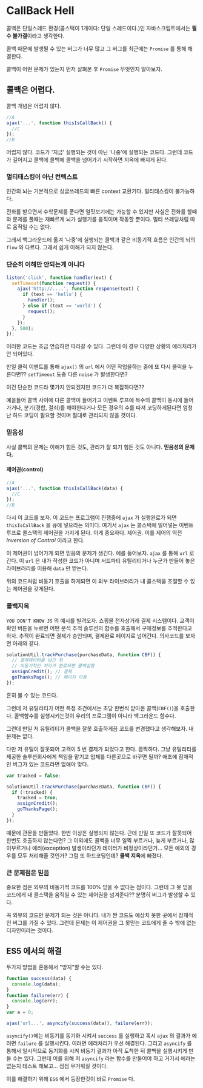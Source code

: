 # CallBack Hell

콜백은 단일스레드 환경(콜스택이 1개이다: 단일 스레드이다.)인 자바스크립트에서는 **필수 불가결**이라고 생각한다.

콜백 때문에 발생될 수 있는 버그가 너무 많고 그 버그를 최근에는 `Promise` 를 통해 해결한다.

콜백이 어떤 문제가 있는지 먼저 살펴본 후 `Promise` 무엇인지 알아보자.

## 콜백은 어렵다.

콜백 개념은 어렵지 않다.

```javascript
//A
ajax('...', function thisIsCallBack() {
  //C
});
//B
```

어렵지 않다. 코드가 '지금' 실행되는 것이 아닌 '나중'에 실행되는 코드다. 그런데 코드가 길어지고 콜백에 콜백에 콜백을 넘어가기 시작하면 지옥에 빠지게 된다.

### 멀티태스킹이 아닌 컨텍스트

인간의 뇌는 기본적으로 싱글쓰레드의 빠른 context 교환기다. 멀티태스킹이 불가능하다. 

전화를 받으면서 수학문제를 푼다면 얼핏보기에는 가능할 수 있지만 사실은 전화를 할때와 문제를 풀때는 재빠르게 뇌가 실행기를 움직이며 작동할 뿐이다. 멀티 쓰레딩처럼 따로 움직일 수는 없다.

그래서 백그라운드에 옮겨 '나중'에 실행되는 콜백과 같은 비동기적 흐름은 인간의 뇌의 `flow` 와 다르다. 그래서 쉽게 이해가 되지 않는다.

### 단순히 이해만 안되는게 아니다

```js
listen('click', function handler(evt) {
  setTimeout(function request() {
    ajax('http://....', function response(text) {
      if (text == 'hello') {
        handler();
      } else if (text == 'world') {
        request();
      }
    });
  }, 500);
});
```

이러한 코드는 조금 연습하면 따라갈 수 있다. 그런데 이 경우 다양한 상황의 에러처리가 안 되어있다. 

만일 클릭 이벤트를 통해 `ajax()` 의 `url` 에서 어떤 작업을하는 중에 또 다시 클릭을 누른다면?? `setTimeout` 도중 다른 `noise` 가 발생한다면? 

이건 단순한 코드라 몇가지 안되겠지만 코드가 더 복잡하다면?? 

예을들어 콜백 사이에 다른 콜백이 들어가고 이벤트 루프에 복수의 콜백이 동시에 들어가거나, 분기(경합, 걸쇠)를 해야한다거나 모든 경우의 수를 따져 코딩하게된다면 엄청난 하드 코딩이 필요할 것이며 절대로 관리되지 않을 것이다.

### 믿음성

사실 콜백의 문제는 이해가 힘든 것도, 관리가 잘 되기 힘든 것도 아니다. **믿음성의 문제다.**

#### 제어권(control)

```js
//A
ajax('...', function thisIsCallBack(data) {
  //C
});
//B
```

다시 이 코드를 보자. 이 코드는 프로그램이 진행중에 `ajax` 가 실행완료가 되면 `thisIsCallBack` 을 큐에 넣으라는 의미다. 여기서 `ajax` 는 콜스택에 밀어넣는 이벤트 루프로 콜스택의 제어권을 가지게 된다. 이게 중요하다. 제어권. 이를 제어의 역전 *Inversion of Control* 이라고 한다.

이 제어권이 넘어가게 되면 믿음의 문제가 생긴다.
예를 들어보자. `ajax` 를 통해 `url` 로 간다. 이 `url` 은 내가 작성한 코드가 아니며 서드파티 유틸리티거나 누군가 만들어 놓은 라이브러리를 이용해 `data` 만 받는다. 

위의 코드처럼 비동기 호출을 하게되면 이 외부 라이브러리가 내 콜스택을 조절할 수 있는 제어권을 갖게된다. 

### 콜백지옥

`YOU DON'T KNOW JS` 의 예시를 빌려오자. 쇼핑몰 전자상거래 결제 시스템이다. 교객이 확인 버튼을 누르면 어떤 분석 추적 솔루션의 함수를 호출해서 구매정보를 추적한다고 하자. 추적이 완료되면 결제가 승인되며, 결제완료 페이지로 넘어간다. 의사코드를 보자면 아래와 같다.

```javascript
solutionUtil.trackPurchase(purchaseData, function CBF() {
  // 결제데이터를 넘긴 뒤
  // 비동기적인 처리가 완료되면 콜백실행
  assignCredit(); // 결제
  goThanksPage(); // 페이지 이동
});
```

흔히 볼 수 있는 코드다.

그런데 저 유틸리티가 어떤 특정 조건에서는 초당 한번씩 받아온 콜백(`CBF()`)을 호출한다. 콜백함수를 실행시키는것이 우리의 프로그램이 아니라 백그라운드 함수다.

그런데 만일 저 유틸리티가 콜백을 잘못 호출하게끔 코드를 변경했다고 생각해보자. 내 문제는 없다. 

다만 저 유틸이 잘못되어 고객이 5 번 결제가 되었다고 한다. 끔찍하다. 그냥 유틸리티를 제공한 솔루션회사에게 책임을 맡기고 업체를 다른곳으로 바꾸면 될까? 애초에 잠재적인 버그가 있는 코드라면 없애야 맞다.

```javascript
var tracked = false;

solutionUtil.trackPurchase(purchaseData, function CBF() {
  if (!tracked) {
    tracked = true;
    assignCredit();
    goThanksPage();
  }
});
```

때문에 관문을 만들었다. 한번 이상은 실행되지 않는다. 근데 만일 또 코드가 잘못되어 한번도 호출하지 않는다면? 그 이외에도 콜백을 너무 일찍 부르거나, 늦게 부르거나, 많이부르거나 에러(exception) 발생이라던가 데이터가 비정상이라던가... 모든 예외의 경우를 모두 처리해줄 것인가? 그럼 또 하드코딩인데? **콜백 지옥**에 빠졌다.

### 큰 문제점은 믿음

중요한 점은 외부의 비동기적 코드를 100% 믿을 수 없다는 점이다. 그런데 그 못 믿을 코드에게 내 콜스택을 움직일 수 있는 제어권을 넘겨준다?? 분명히 버그가 발생할 수 있다.

꼭 외부의 코드만 문제가 되는 것은 아니다. 내가 짠 코드도 예상치 못한 곳에서 잠재적인 버그를 가질 수 있다. 그런데 문제는 이 제어권을 그 못믿는 코드에게 줄 수 밖에 없는 디자인이라는 것이다.

## ES5 에서의 해결

두가지 방법을 혼용해서 "방지"할 수는 있다.

```js
function success(data) {
  console.log(data);
}
function failure(err) {
  console.log(err);
}
var a = 0;

ajax('url...', asyncify(success(data)), failure(err));
```

`asyncify()`에는 비동기를 동기화 시켜서 `success` 를 실행하고 혹시 `ajax` 의 결과가 에러면 `failure` 를 실행시킨다. 이러면 에러처리가 우선 해결된다. 그리고 `asyncify` 를 통해서 일시적으로 동기화를 시켜 비동기 결과가 아직 도착한 뒤 콜백을 실행시키게 만들 수는 있다. 그런데 이를 위해 저 `asyncify` 라는 함수를 만들어야 하고 거기서 에러는 없는지 테스트 해보고... 점점 무거워질 것이다.

이를 해결하기 위해 `ES6` 에서 등장한것이 바로 `Promise` 다.